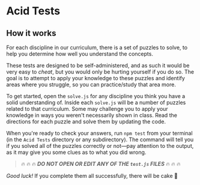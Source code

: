 # Acid Tests

## How it works

For each discipline in our curriculum, there is a set of puzzles to solve, to help you determine how well you understand the concepts.

These tests are designed to be self-administered, and as such it would be very easy to *cheat*, but you would only be hurting yourself if you do so. The goal is to attempt to apply your knowledge to these puzzles and identify areas where you struggle, so you can practice/study that area more.

To get started, open the `solve.js` for any discipline you think you have a solid understanding of. Inside each `solve.js` will be a number of puzzles related to that curriculum. Some may challenge you to apply your knowledge in ways you weren't necessarily shown in class. Read the directions for each puzzle and solve them by updating the code.

When you're ready to check your answers, run `npm test` from your terminal (in the `Acid Tests` directory or any subdirectory). The command will tell you if you solved all of the puzzles correctly or not—pay attention to the output, as it may give you some clues as to what you did wrong.

> :fire: :fire: :fire: ***DO NOT OPEN OR EDIT ANY OF THE `test.js` FILES*** :fire: :fire: :fire:

*Good luck!* If you complete them all successfully, there will be cake :cake:
